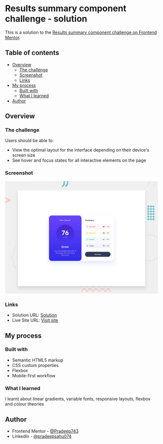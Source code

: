 # Results summary component challenge - solution

This is a solution to the [Results summary component challenge on Frontend Mentor](https://www.frontendmentor.io/challenges/results-summary-component-CE_K6s0maV).

## Table of contents

- [Overview](#overview)
  - [The challenge](#the-challenge)
  - [Screenshot](#screenshot)
  - [Links](#links)
- [My process](#my-process)
  - [Built with](#built-with)
  - [What I learned](#what-i-learned)
- [Author](#author)


## Overview

### The challenge

Users should be able to:

- View the optimal layout for the interface depending on their device's screen size
- See hover and focus states for all interactive elements on the page

### Screenshot

![Design preview for the Results summary component coding challenge](./design/desktop-preview.jpg)

### Links

- Solution URL: [Solution](https://github.com/Pradeep743/Results-summary-component-Challenge)
- Live Site URL: [Visit site](https://pradeep743.github.io/Results-summary-component-Challenge/)

## My process

### Built with

- Semantic HTML5 markup
- CSS custom properties
- Flexbox
- Mobile-first workflow


### What I learned

I learnt about linear gradients, variable fonts, responsive layouts, flexbox and colour theories


## Author

- Frontend Mentor - [@Pradeep743](https://www.frontendmentor.io/profile/Pradeep743)
- LinkedIn - [@pradeepsahu074](https://www.linkedin.com/in/pradeepsahu074/)


